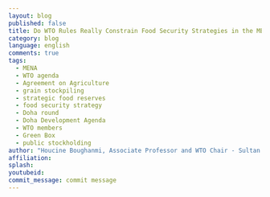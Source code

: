 ```yaml
---
layout: blog
published: false
title: Do WTO Rules Really Constrain Food Security Strategies in the MENA Region?
category: blog
language: english
comments: true
tags: 
  - MENA
  - WTO agenda
  - Agreement on Agriculture
  - grain stockpiling
  - strategic food reserves
  - food security strategy
  - Doha round
  - Doha Development Agenda
  - WTO members
  - Green Box
  - public stockholding
author: "Houcine Boughanmi, Associate Professor and WTO Chair - Sultan Qaboos University"
affiliation: 
splash: 
youtubeid: 
commit_message: commit message
---
```

